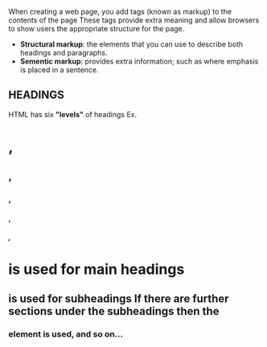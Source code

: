 When creating a web page, you add tags (known as markup) to the contents of the page
These tags provide extra meaning and allow browsers to show users the appropriate structure for the page.
- **Structural markup**: the elements that you can use to describe both headings and paragraphs.
- **Sementic markup**: provides extra information; such as where emphasis is placed in a sentence.

## HEADINGS
HTML has six **"levels"** of headings
Ex. <h1>, <h2>, <h3>, <h4>, <h5>,<h6>

<h1> is used for main headings
<h2> is used for subheadings
If there are further sections under the subheadings then the <h3> element is used, and so on...
